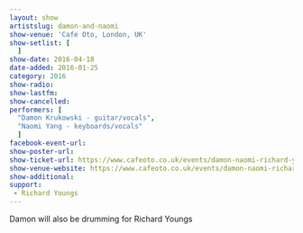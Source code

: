 ```yaml
---
layout: show
artistslug: damon-and-naomi
show-venue: 'Cafe Oto, London, UK'
show-setlist: [
  ]
show-date: 2016-04-18
date-added: 2016-01-25
category: 2016
show-radio: 
show-lastfm: 
show-cancelled: 
performers: [
  "Damon Krukowski - guitar/vocals",
  "Naomi Yang - keyboards/vocals"
  ]
facebook-event-url: 
show-poster-url: 
show-ticket-url: https://www.cafeoto.co.uk/events/damon-naomi-richard-youngs/
show-venue-website: https://www.cafeoto.co.uk/events/damon-naomi-richard-youngs/
show-additional: 
support:
 - Richard Youngs
---
```

Damon will also be drumming for Richard Youngs